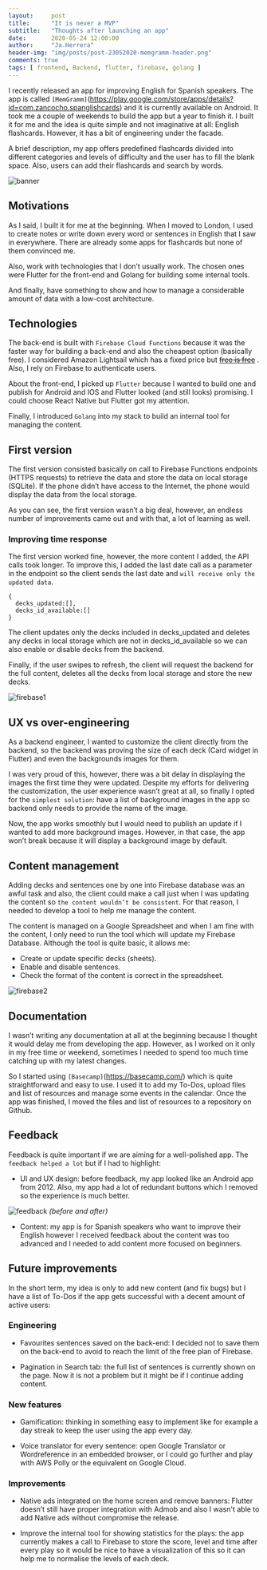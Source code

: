 ```yaml
---
layout:     post
title:      "It is never a MVP"
subtitle:   "Thoughts after launching an app"
date:       2020-05-24 12:00:00
author:     "Ja.Herrera"
header-img: "img/posts/post-23052020-memgramm-header.png"
comments: true
tags: [ frontend, Backend, flutter, firebase, golang ]
---
```


I recently released an app for improving English for Spanish speakers. The app is called `[MemGramm]`(https://play.google.com/store/apps/details?id=com.zancocho.spanglishcards) and it is currently available on Android. It took me a couple of weekends to build the app but a year to finish it. I built it for me and the idea is quite simple and not imaginative at all: English flashcards. However, it has a bit of engineering under the facade.

A brief description, my app offers predefined flashcards divided into different categories and levels of difficulty and the user has to fill the blank space. Also, users can add their flashcards and search by words.

![banner](/img/posts/post-23052020-banner.png "Banner MemGramm")
 
## Motivations

As I said, I built it for me at the beginning. When I moved to London, I used to create notes or write down every word or sentences in English that I saw in everywhere. There are already some apps for flashcards but none of them convinced me.

Also, work with technologies that I don’t usually work. The chosen ones were Flutter for the front-end and Golang for building some internal tools.

And finally, have something to show and how to manage a considerable amount of data with a low-cost architecture.

## Technologies

The back-end is built with `Firebase Cloud Functions` because it was the faster way for building a back-end and also the cheapest option (basically free). I considered Amazon Lightsail which has a fixed price but ~~[free is free](https://www.reddit.com/r/Firebase/comments/go65xj/is_firebase_cloud_functions_not_going_to_be_free/)~~ . Also, I rely on Firebase to authenticate users.

About the front-end, I picked up `Flutter` because I wanted to build one and publish for Android and IOS and Flutter looked (and still looks) promising. I could choose React Native but Flutter got my attention.

Finally, I introduced `Golang` into my stack to build an internal tool for managing the content.

## First version

The first version consisted basically on call to Firebase Functions endpoints (HTTPS requests) to retrieve the data and store the data on local storage (SQLite). If the phone didn’t have access to the Internet, the phone would display the data from the local storage.

As you can see, the first version wasn’t a big deal, however, an endless number of improvements came out and with that, a lot of learning as well.

### Improving time response

The first version worked fine, however, the more content I added, the API calls took longer. To improve this, I added the last date call as a parameter in the endpoint so the client sends the last date and `will receive only the updated data`.

```
{
  decks_updated:[],
  decks_id_available:[]
}
```

The client updates only the decks included in decks_updated and deletes any decks in local storage which are not in decks_id_available so we can also enable or disable decks from the backend. 

Finally, if the user swipes to refresh, the client will request the backend for the full content, deletes all the decks from local storage and store the new decks.

![firebase1](/img/posts/post-23052020-memgram-firebase1.png "Firebase request content")

## UX vs over-engineering

As a backend engineer, I wanted to customize the client directly from the backend, so the backend was proving the size of each deck (Card widget in Flutter) and even the backgrounds images for them. 

I was very proud of this, however, there was a bit delay in displaying the images the first time they were updated. Despite my efforts for delivering the customization, the user experience wasn’t great at all, so finally I opted for the `simplest solution`: have a list of background images in the app so backend only needs to provide the name of the image. 

Now, the app works smoothly but I would need to publish an update if I wanted to add more background images. However, in that case, the app won’t break because it will display a background image by default.

## Content management

Adding decks and sentences one by one into Firebase database was an awful task and also, the client could make a call just when I was updating the content so `the content wouldn’t be consistent`. For that reason, I needed to develop a tool to help me manage the content.

The content is managed on a Google Spreadsheet and when I am fine with the content, I only need to run the tool which will update my Firebase Database. Although the tool is quite basic, it allows me:

- Create or update specific decks (sheets).
- Enable and disable sentences.
- Check the format of the content is correct in the spreadsheet.

![firebase2](/img/posts/post-23052020-memgram-firebase2.png "Content management")

## Documentation

I wasn’t writing any documentation at all at the beginning because I thought it would delay me from developing the app. However, as I worked on it only in my free time or weekend, sometimes I needed to spend too much time catching up with my latest changes. 

So I started using `[Basecamp]`(https://basecamp.com/) which is quite straightforward and easy to use. I used it to add my To-Dos, upload files and list of resources and manage some events in the calendar. Once the app was finished, I moved the files and list of resources to a repository on Github.

## Feedback

Feedback is quite important if we are aiming for a well-polished app. The `feedback helped a lot` but if I had to highlight:

- UI and UX design: before feedback, my app looked like an Android app from 2012. Also, my app had a lot of redundant buttons which I removed so the experience is much better.

![feedback](/img/posts/post-23052020-compare.png "Design comparison")
*(before and after)*

- Content: my app is for Spanish speakers who want to improve their English however I received feedback about the content was too advanced and I needed to add content more focused on beginners.

## Future improvements

In the short term, my idea is only to add new content (and fix bugs) but I have a list of To-Dos if the app gets successful with a decent amount of active users:

### Engineering 

- Favourites sentences saved on the back-end: I decided not to save them on the back-end to avoid to reach the limit of the free plan of Firebase.

- Pagination in Search tab: the full list of sentences is currently shown on the page. Now it is not a problem but it might be if I continue adding content. 

### New features

- Gamification: thinking in something easy to implement like for example a day streak to keep the user using the app every day.

- Voice translator for every sentence: open Google Translator or Wordreference in an embedded browser, or I could go further and play with AWS Polly or the equivalent on Google Cloud.

### Improvements

- Native ads integrated on the home screen and remove banners: Flutter doesn’t still have proper integration with Admob and also I wasn't able to add Native ads without compromise the release. 

- Improve the internal tool for showing statistics for the plays: the app currently makes a call to Firebase to store the score, level and time after every play so it would be nice to have a visualization of this so it can help me to normalise the levels of each deck.
